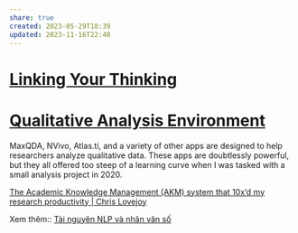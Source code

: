 ```yaml
---
share: true
created: 2023-05-29T18:39
updated: 2023-11-16T22:48
---
```


# [Linking Your Thinking](https://notes.linkingyourthinking.com) 

# [Qualitative Analysis Environment](https://axle.design/an-integrated-qualitative-analysis-environment-with-obsidian) 
MaxQDA, NVivo, Atlas.ti, and a variety of other apps are designed to help researchers analyze qualitative data. These apps are doubtlessly powerful, but they all offered too steep of a learning curve when I was tasked with a small analysis project in 2020.


[The Academic Knowledge Management (AKM) system that 10x’d my research productivity | Chris Lovejoy](https://www.chrislovejoy.me/akm)

Xem thêm:: [Tài nguyên NLP và nhân văn số](../../../%F0%9F%93%9C%20T%C3%A0i%20nguy%C3%AAn/Nghi%C3%AAn%20c%E1%BB%A9u/Nh%C3%A2n%20v%C4%83n%20s%E1%BB%91/T%C3%A0i%20nguy%C3%AAn%20NLP%20v%C3%A0%20nh%C3%A2n%20v%C4%83n%20s%E1%BB%91.md)
